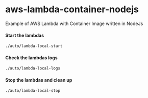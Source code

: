 # aws-lambda-container-nodejs

Example of AWS Lambda with Container Image written in NodeJs

#### Start the lambdas

```bash
./auto/lambda-local-start
```

#### Check the lambdas logs

```bash
./auto/lambda-local-logs
```

#### Stop the lambdas and clean up

```bash
./auto/lambda-local-stop
```
